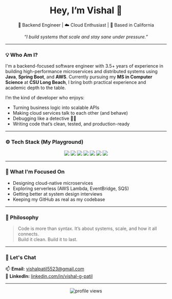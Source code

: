 <h1 align="center">Hey, I’m Vishal 👋</h1>
<p align="center">
  🚀 Backend Engineer | ☁️ Cloud Enthusiast | 📍 Based in California  
</p>
<p align="center">
  <i>“I build systems that scale and stay sane under pressure.”</i>
</p>

---

### 💡 Who Am I?

I'm a backend-focused software engineer with 3.5+ years of experience in building high-performance microservices and distributed systems using **Java**, **Spring Boot**, and **AWS**. Currently pursuing my **MS in Computer Science** at **CSU Long Beach**, I bring both practical experience and academic depth to the table.

I’m the kind of developer who enjoys:
- Turning business logic into scalable APIs
- Making cloud services talk to each other (and behave)
- Debugging like a detective 🕵️‍♂️
- Writing code that’s clean, tested, and production-ready

---

### ⚙️ Tech Stack (My Playground)

<div align="center">

<!-- Badges style for clean look -->
<img src="https://img.shields.io/badge/Java-ED8B00?style=for-the-badge&logo=java&logoColor=white"/>
<img src="https://img.shields.io/badge/Spring_Boot-6DB33F?style=for-the-badge&logo=spring-boot&logoColor=white"/>
<img src="https://img.shields.io/badge/AWS-FF9900?style=for-the-badge&logo=amazonaws&logoColor=white"/>
<img src="https://img.shields.io/badge/Docker-2496ED?style=for-the-badge&logo=docker&logoColor=white"/>
<img src="https://img.shields.io/badge/Kafka-231F20?style=for-the-badge&logo=apachekafka&logoColor=white"/>
<img src="https://img.shields.io/badge/PostgreSQL-316192?style=for-the-badge&logo=postgresql&logoColor=white"/>
<img src="https://img.shields.io/badge/Jenkins-D24939?style=for-the-badge&logo=jenkins&logoColor=white"/>

</div>

---

### 🌱 What I'm Focused On

- Designing cloud-native microservices
- Exploring serverless (AWS Lambda, EventBridge, SQS)
- Getting better at system design interviews
- Keeping my GitHub as real as my codebase

---

### 🧠 Philosophy

> Code is more than syntax. It’s about systems, scale, and how it all connects.  
> Build it clean. Build it to last.

---

### 🤝 Let's Chat

📫 **Email:** [vishalpatil5523@gmail.com](mailto:vishalpatil5523@gmail.com)  
💼 **LinkedIn:** [linkedin.com/in/vishal-g-patil](https://www.linkedin.com/in/vishal-g-patil)

---

<p align="center">
  <img src="https://komarev.com/ghpvc/?username=yourusername&label=Profile%20views&color=0e75b6&style=flat" alt="profile views"/>
</p>
